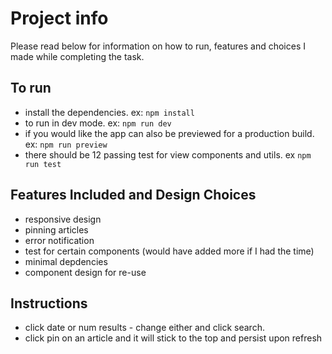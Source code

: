 # Project info

Please read below for information on how to run, features and choices I made while completing the task.

## To run

- install the dependencies. ex: `npm install`
- to run in dev mode. ex: `npm run dev`
- if you would like the app can also be previewed for a production build. ex: `npm run preview`
- there should be 12 passing test for view components and utils. ex `npm run test`

## Features Included and Design Choices

- responsive design
- pinning articles
- error notification
- test for certain components (would have added more if I had the time)
- minimal depdencies
- component design for re-use

## Instructions

- click date or num results - change either and click search.
- click pin on an article and it will stick to the top and persist upon refresh
